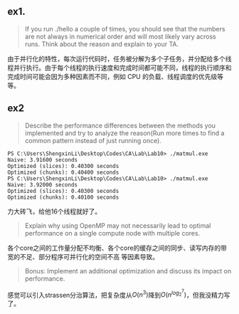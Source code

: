 ## ex1.
> If you run ./hello a couple of times, you should see that the numbers are not always in numerical order and will most likely vary across runs. Think about the reason and explain to your TA.

由于并行化的特性，每次运行代码时，任务被分解为多个子任务，并分配给多个线程并行执行。由于每个线程的执行速度和完成时间都可能不同，线程的执行顺序和完成时间可能会因为多种因素而不同，例如 CPU 的负载、线程调度的优先级等等。

## ex2
> Describe the performance differences between the methods you implemented and try to analyze the reason(Run more times to find a common pattern instead of just running once).

```
PS C:\Users\ShengxinLi\Desktop\Codes\CA\Lab\Lab10> ./matmul.exe
Naive: 3.91600 seconds
Optimized (slices): 0.40300 seconds
Optimized (chunks): 0.40400 seconds
PS C:\Users\ShengxinLi\Desktop\Codes\CA\Lab\Lab10> ./matmul.exe
Naive: 3.92000 seconds
Optimized (slices): 0.40300 seconds
Optimized (chunks): 0.40100 seconds
```

力大砖飞，给他16个线程就好了。

> Explain why using OpenMP may not necessarily lead to optimal performance on a single compute node with multiple cores.

各个core之间的工作量分配不均衡、各个core的缓存之间的同步、读写内存的带宽的不足、部分程序可并行化的空间不高 等因素导致。

> Bonus: Implement an additional optimization and discuss its impact on performance.

感觉可以引入strassen分治算法，把复杂度从$O(n^3)$降到$O(n^{log_2^7})$，但我没精力写了。

